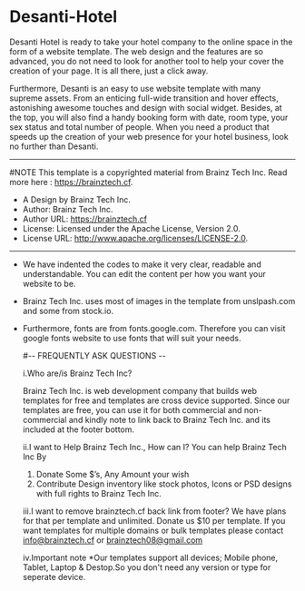 # Desanti-Hotel
Desanti Hotel is ready to take your hotel company to the online space in the form of a website template. 
The web design and the features are so advanced, you do not need to look for another tool to help your cover the creation of your page. 
It is all there, just a click away.

Furthermore, Desanti is an easy to use website template with many supreme assets. From an enticing full-wide transition and hover effects,
astonishing awesome touches and design with social widget. Besides, at the top, you will also find a handy booking 
form with date, room type, your sex status and total number of people. When you need a product that speeds up the creation of 
your web presence for your hotel business, look no further than Desanti.


***

#NOTE
This template is a copyrighted material from Brainz Tech Inc. 
Read more here : https://brainztech.cf.

* A Design by Brainz Tech Inc.
* Author: Brainz Tech Inc.
* Author URL: https://brainztech.cf
* License: Licensed under the Apache License, Version 2.0.
* License URL: http://www.apache.org/licenses/LICENSE-2.0.

***
* We have indented the codes to make it very clear, readable and understandable. You can edit the content per how you want your 
  website to be.
* Brainz Tech Inc. uses most of images in the template from unslpash.com and some from stock.io.
* Furthermore, fonts are from fonts.google.com. Therefore you can visit google fonts website to use fonts that will
  suit your needs.
  
  #-- FREQUENTLY ASK QUESTIONS --
  
  i.Who are/is Brainz Tech Inc?
  
  Brainz Tech Inc. is web development company that builds web templates for free and templates are cross device supported.
  Since our templates are free, you can use it for both commercial and non-commercial and kindly note to link back to Brainz Tech Inc.
  and its included at the footer bottom.
  
  ii.I want to Help Brainz Tech Inc., How can I?
    You can help Brainz Tech Inc By
    1. Donate Some $’s, Any Amount your wish 
    2. Contribute Design inventory like stock photos, Icons or PSD designs with full rights to Brainz Tech Inc.
    
   iii.I want to remove brainztech.cf back link from footer? 
      We have plans for that per template and unlimited.
      Donate us $10 per template. If you want templates for multiple domains or bulk templates please contact info@brainztech.cf
      or brainztech08@gmail.com
     
    iv.Important note
     *Our templates support all devices; Mobile phone, Tablet, Laptop & Destop.So you don't need any version or type for seperate device.
     
